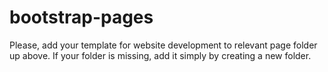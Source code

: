 # bootstrap-pages

Please, add your template for website development to relevant page folder up above. If your folder is missing, add it simply by creating a new folder.

